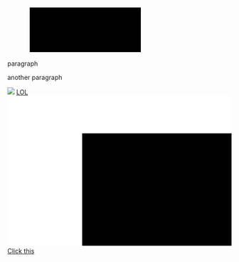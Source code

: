 <svg>
<rect x="50" y="50" width="300" height="500"/>
</svg>
<p>
paragraph
</p>
<p id="another" class="classy">
another paragraph
</p>
<img src='http://wilhem.org' data-canonical-src='http://wilhem.org'/>
<a alt="<>" href="JavAscRipT: alert('lol');">LOL</a>
<img src='test.svg'/>
<a href="google.com" target="_blank">Click this</a>
